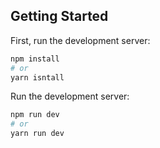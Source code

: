 ## Getting Started

First, run the development server:

```bash
npm install
# or
yarn isntall

```
Run the development server:

```bash
npm run dev
# or
yarn run dev
```
